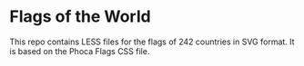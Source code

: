 Flags of the World
==================
This repo contains LESS files for the flags of 242 countries in SVG format. It is based on the Phoca Flags CSS file.
